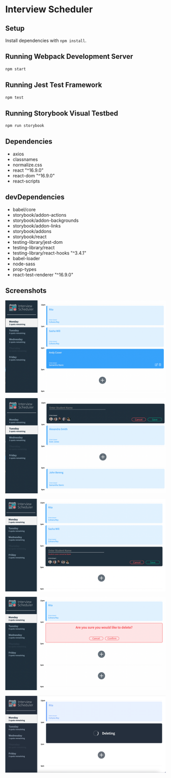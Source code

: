 # Interview Scheduler

## Setup

Install dependencies with `npm install`.

## Running Webpack Development Server

```sh
npm start
```

## Running Jest Test Framework

```sh
npm test
```

## Running Storybook Visual Testbed

```sh
npm run storybook
```
## Dependencies
- axios
- classnames
- normalize.css
- react "^16.9.0"
- react-dom "^16.9.0"
- react-scripts

## devDependencies
- babel/core
- storybook/addon-actions
- storybook/addon-backgrounds
- storybook/addon-links
- storybook/addons
- storybook/react
- testing-library/jest-dom
- testing-library/react
- testing-library/react-hooks "^3.4.1"
- babel-loader
- node-sass
- prop-types
- react-test-renderer "^16.9.0"

## Screenshots

!["Main Application View"](https://github.com/r1tka/scheduler/blob/master/docs/main-menu.png?raw=true)

!["Creation of a new appointment"](https://github.com/r1tka/scheduler/blob/master/docs/create-appointment.png?raw=true)

!["Blank student name"](https://github.com/r1tka/scheduler/blob/master/docs/student-blanck%20error.png?raw=true)

!["Appointment Cancellation"](https://github.com/r1tka/scheduler/blob/master/docs/confirming-element.png?raw=true)

!["Deleting Status"](https://github.com/r1tka/scheduler/blob/master/docs/deleting.png?raw=true)

